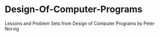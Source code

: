 # Design-Of-Computer-Programs
Lessons and Problem Sets from Design of Computer Programs by Peter Norvig
